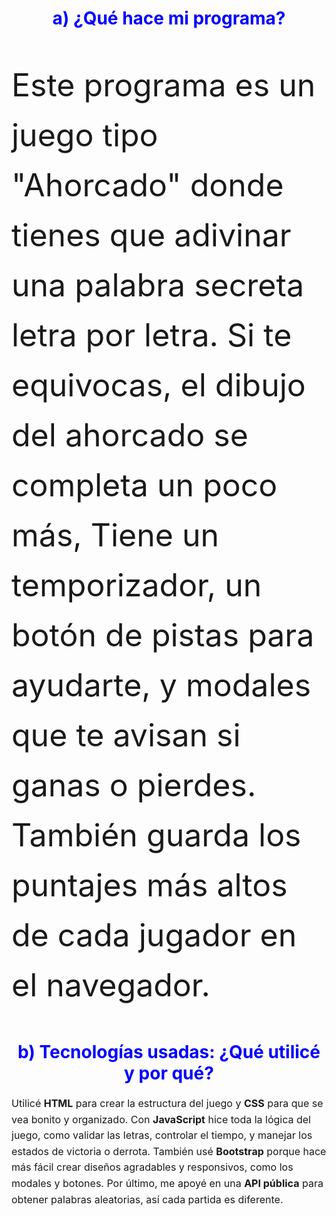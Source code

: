 
<h1 style="font-weight: bold; color: blue; text-align: center;">a) ¿Qué hace mi programa?</h1>

<p style="font-size: 50px; line-height: 1.6;">
Este programa es un juego tipo "Ahorcado" donde tienes que adivinar una palabra secreta letra por letra. 
Si te equivocas, el dibujo del ahorcado se completa un poco más, Tiene un temporizador, 
un botón de pistas para ayudarte, y modales que te avisan si ganas o pierdes. También guarda los puntajes 
más altos de cada jugador en el navegador.
</p>

<h1 style="font-weight: bold; color: blue; text-align: center;">b) Tecnologías usadas: ¿Qué utilicé y por qué?</h1>

<p style="font-size: 16px; line-height: 1.6;">
Utilicé <b>HTML</b> para crear la estructura del juego y <b>CSS</b> para que se vea bonito y organizado. 
Con <b>JavaScript</b> hice toda la lógica del juego, como validar las letras, controlar el tiempo, y manejar 
los estados de victoria o derrota. También usé <b>Bootstrap</b> porque hace más fácil crear diseños agradables y responsivos, 
como los modales y botones. Por último, me apoyé en una <b>API pública</b> para obtener palabras aleatorias, 
así cada partida es diferente.
</p>
